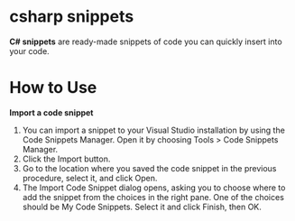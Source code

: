 # csharp snippets

**C# snippets** are ready-made snippets of code you can quickly insert into your code.

# How to Use

**Import a code snippet**
1. You can import a snippet to your Visual Studio installation by using the Code Snippets Manager. Open it by choosing Tools > Code Snippets Manager.
2. Click the Import button.
3. Go to the location where you saved the code snippet in the previous procedure, select it, and click Open.
4. The Import Code Snippet dialog opens, asking you to choose where to add the snippet from the choices in the right pane. One of the choices should be My Code Snippets. Select it and click Finish, then OK.
